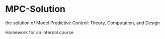 # MPC-Solution
the solution of Model Predictive Control: Theory, Computation, and Design  

Homework for an internal course
